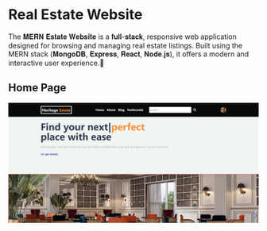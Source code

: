 
# Real Estate Website

The 𝐌𝐄𝐑𝐍 𝐄𝐬𝐭𝐚𝐭𝐞 𝐖𝐞𝐛𝐬𝐢𝐭𝐞 is a 𝐟𝐮𝐥𝐥-𝐬𝐭𝐚𝐜𝐤, responsive web application designed for browsing and managing real estate listings. Built using the MERN stack (𝐌𝐨𝐧𝐠𝐨𝐃𝐁, 𝐄𝐱𝐩𝐫𝐞𝐬𝐬, 𝐑𝐞𝐚𝐜𝐭, 𝐍𝐨𝐝𝐞.𝐣𝐬), it offers a modern and interactive user experience.💫


## Home Page

![App Screenshot](https://github.com/ChandraShekharSaini/backup/blob/main/Home%20Page.png)

